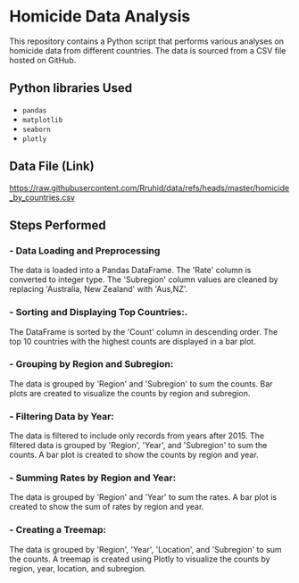 
# Homicide Data Analysis

This repository contains a Python script that performs various analyses on homicide data from different countries. The data is sourced from a CSV file hosted on GitHub.

## Python libraries Used 

- `pandas`
- `matplotlib`
- `seaborn`
- `plotly`

## Data File (Link)

https://raw.githubusercontent.com/Rruhid/data/refs/heads/master/homicide_by_countries.csv

## Steps Performed

### - Data Loading and Preprocessing 

The data is loaded into a Pandas DataFrame.
The 'Rate' column is converted to integer type.
The 'Subregion' column values are cleaned by replacing 'Australia, New Zealand' with 'Aus,NZ'.

### - Sorting and Displaying Top Countries:.

The DataFrame is sorted by the 'Count' column in descending order.
The top 10 countries with the highest counts are displayed in a bar plot.

### - Grouping by Region and Subregion:

The data is grouped by 'Region' and 'Subregion' to sum the counts.
Bar plots are created to visualize the counts by region and subregion.

### - Filtering Data by Year:

The data is filtered to include only records from years after 2015.
The filtered data is grouped by 'Region', 'Year', and 'Subregion' to sum the counts.
A bar plot is created to show the counts by region and year.

### - Summing Rates by Region and Year:

The data is grouped by 'Region' and 'Year' to sum the rates.
A bar plot is created to show the sum of rates by region and year.

### - Creating a Treemap:

The data is grouped by 'Region', 'Year', 'Location', and 'Subregion' to sum the counts.
A treemap is created using Plotly to visualize the counts by region, year, location, and subregion.




